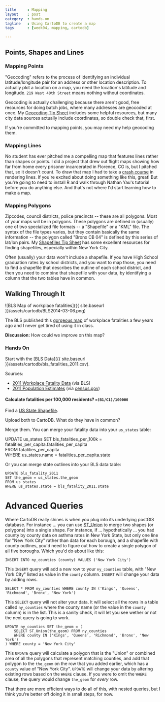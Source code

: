 ```yaml
---
title     : Mapping
layout    : post
category  : hands-on
tagline   : Using CartoDB to create a map
tags      : [week04, mapping, cartodb]

---
```

## Points, Shapes and Lines

### Mapping Points
"Geocoding" refers to the process of identifying an individual latitude/longitude pair for an address or other location description. To actually plot a location on a map, you need the location's latitude and longitude. `219 West 40th Street` means nothing without coordinates. 

Geocoding is actually challenging because there aren't good, free resources for doing batch jobs, where many addresses are geocoded at once. My [Geocoding Tip Sheet](https://github.com/amandabee/cunyjdata/wiki/Tip-Sheet:-Geocoding) includes some helpful resources, but many city data sources actually include coordinates, so double check that, first. 

If you're committed to mapping points, you may need my help geocoding them.

### Mapping Lines
No student has ever pitched me a compelling map that features lines rather than shapes or points. I did a project that drew out flight maps showing how far from home every prisoner incarcerated in Florence, CO is, but I pitched that, so it doesn't count. To draw that map I had to take a [crash course](http://flowingdata.com/2011/05/11/how-to-map-connections-with-great-circles/) in rendering lines. If you're excited about doing something like this, great! But you're going to need to install R and walk through Nathan Yau's tutorial before you do anything else. And that's not where I'd start learning how to make a map.   

### Mapping Polygons
Zipcodes, council districts, police precincts -- these are all polygons. Most of your maps will be in polygons. These polygons are defined in (usually) one of two specialized file formats -- a "Shapefile" or a "KML" file. The syntax of the file types varies, but they contain basically the same information -- the polygon called "Bronx CB 04" is defined by this series of lat/lon pairs. My [Shapefiles Tip Sheet](https://github.com/amandabee/cunyjdata/wiki/Where-to-Find-Shapefiles) has some excellent resources for finding shapefiles, especially within New York City. 

Often (usually) your data won't include a shapefile. If you have High School graduation rates by school districts, and you want to map those, you need to find a shapefile that describes the outline of each school district, and then you need to combine that shapefile with your data, by identifying a column that the two tables have in common. 

## Walking Through It

![BLS Map of workplace fatalities]({{ site.baseurl }}/assets/cartodb/BLS2014-03-06.png)

The BLS published this [gorgeous map](http://www.bls.gov/opub/btn/volume-2/death-on-the-job-fatal-work-injuries-in-2011.htm) of workplace fatalities a few years ago and I never get tired of using it in class. 

**Discussion:** How could we improve on this map?

### Hands On

Start with the [BLS Data]({{ site.baseurl }}/assets/cartodb/bls_fatalities_2011.csv).

Sources:

+ [2011 Workplace Fatality Data](http://www.bls.gov/opub/btn/volume-2/death-on-the-job-fatal-work-injuries-in-2011.htm) (via BLS)
+ [2011 Population Estimates](https://www.census.gov/popest/data/state/totals/2011/tables/NST-EST2011-01.csv) (via [census.gov](http://www.census.gov/popest/data/historical/2010s/vintage_2011/state.html))

#### Calculate fatalities per 100,000 residents? `=(B1/C1)/100000`

Find a [US State Shapefile](http://geocommons.com/overlays/21519).

Upload both to CartoDB. What do they have in common? 

Merge them. You can merge your fatality data into your `us_states` table:

  UPDATE us_states 
  SET bls_fatalities_per_100k = fatalities_per_capita.fatalities_per_capita  
  FROM fatalities_per_capita  
  WHERE us_states.name = fatalities_per_capita.state 
  
Or you can merge state outlines into your BLS data table:

	UPDATE bls_fatality_2011
	SET the_geom = us_states.the_geom
	FROM us_states
	WHERE us_states.state = bls_fatality_2011.state

# Advanced Queries

Where CartoDB really shines is when you plug into its underlying postGIS database. For instance ... you can use [ST_Union](http://postgis.net/docs/ST_Union.html) to merge two shapes (or polygons) into a single shape. For instance, if ... hypothetically ... you had county by county data on asthma rates in New York State, but only one line for "New York City" rather than data for each borough, and a shapefile with county outlines, you'd need to figure out how to create a single polygon of all five boroughs. Which you'd do about like this:

	INSERT INTO ny_counties (county) VALUES ('New York City')
	
This `INSERT` query will add a new row to your `ny_counties` table, with "New York City" listed as value in the `county` column. `INSERT` will change your data by adding rows. 

	SELECT * FROM ny_counties WHERE county IN ('Kings', 'Queens', 'Richmond', 'Bronx', 'New York')

This `SELECT` query will not alter your data. It will select all the rows in a table called `ny_counties` where the county name (or the value in the `county` column) is in the list. This is a sanity check, it will let you see wether or not the next query is going to work. 

	UPDATE ny_counties SET the_geom = (
		SELECT ST_Union(the_geom) FROM ny_counties 
		WHERE county IN ('Kings', 'Queens', 'Richmond', 'Bronx', 'New York')
	) WHERE county = 'New York City'

This `UPDATE` query will calculate a polygon that is the "Union" or combined area of all the polygons that represent matching counties, and add that polygon to the `the_geom` on the row that you added earlier, which has a `county` value of "New York City". `UPDATE` will change your data by altering existing rows based on the `WHERE` clause. If you were to omit the `WHERE` clause, the query would change  `the_geom` for *every* row. 

That there are more efficient ways to do all of this, with nested queries, but I think you're better off doing it in small steps, for now. 
